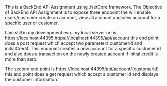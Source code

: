 This is a BackEnd API Assignment using .NetCore framework. 
The Objective of BackEnd API Assignment is to expose three endpoint the will enable users/customer create an account, 
view all account and view account for a specific user or customer.

I am still in my development evn. my local server url is https://localhost:44395
https://localhost:44395/api/account this end point does a post request which accept two parameters customerid and initialCredit.
This endpoint creates a new account for a specific customer id and also does a transaction on the newly created account if initial credit is more than zero.

The second end point is https://localhost:44395/api/account/{customerid} this end point does a get request which accept a customer id
and displays the customer information.
